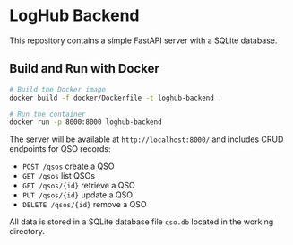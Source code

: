 # LogHub Backend

This repository contains a simple FastAPI server with a SQLite database.

## Build and Run with Docker

```bash
# Build the Docker image
docker build -f docker/Dockerfile -t loghub-backend .

# Run the container
docker run -p 8000:8000 loghub-backend
```

The server will be available at `http://localhost:8000/` and includes CRUD endpoints for QSO records:

- `POST /qsos` create a QSO
- `GET /qsos` list QSOs
- `GET /qsos/{id}` retrieve a QSO
- `PUT /qsos/{id}` update a QSO
- `DELETE /qsos/{id}` remove a QSO

All data is stored in a SQLite database file `qso.db` located in the working directory.
